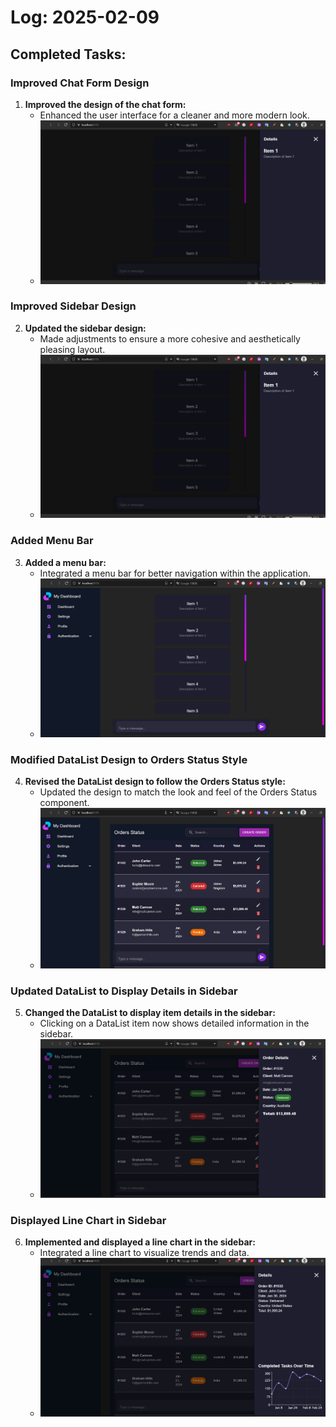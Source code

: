 # Log: 2025-02-09

## Completed Tasks:

### **Improved Chat Form Design**

1. **Improved the design of the chat form:**
   - Enhanced the user interface for a cleaner and more modern look.
   - ![Screenshot](../screenshots/chat-form-design.png)

### **Improved Sidebar Design**

2. **Updated the sidebar design:**
   - Made adjustments to ensure a more cohesive and aesthetically pleasing layout.
   - ![Screenshot](../screenshots/chat-form-design.png)

### **Added Menu Bar**

3. **Added a menu bar:**
   - Integrated a menu bar for better navigation within the application.
   - ![Screenshot](../screenshots/menu-bar-added.png)

### **Modified DataList Design to Orders Status Style**

4. **Revised the DataList design to follow the Orders Status style:**
   - Updated the design to match the look and feel of the Orders Status component.
   - ![Screenshot](../screenshots/datalist-orders-status-style.png)

### **Updated DataList to Display Details in Sidebar**

5. **Changed the DataList to display item details in the sidebar:**
   - Clicking on a DataList item now shows detailed information in the sidebar.
   - ![Screenshot](../screenshots/datalist-details-sidebar.png)

### **Displayed Line Chart in Sidebar**

6. **Implemented and displayed a line chart in the sidebar:**
   - Integrated a line chart to visualize trends and data.
   - ![Screenshot](../screenshots/line-chart-sidebar.png)
